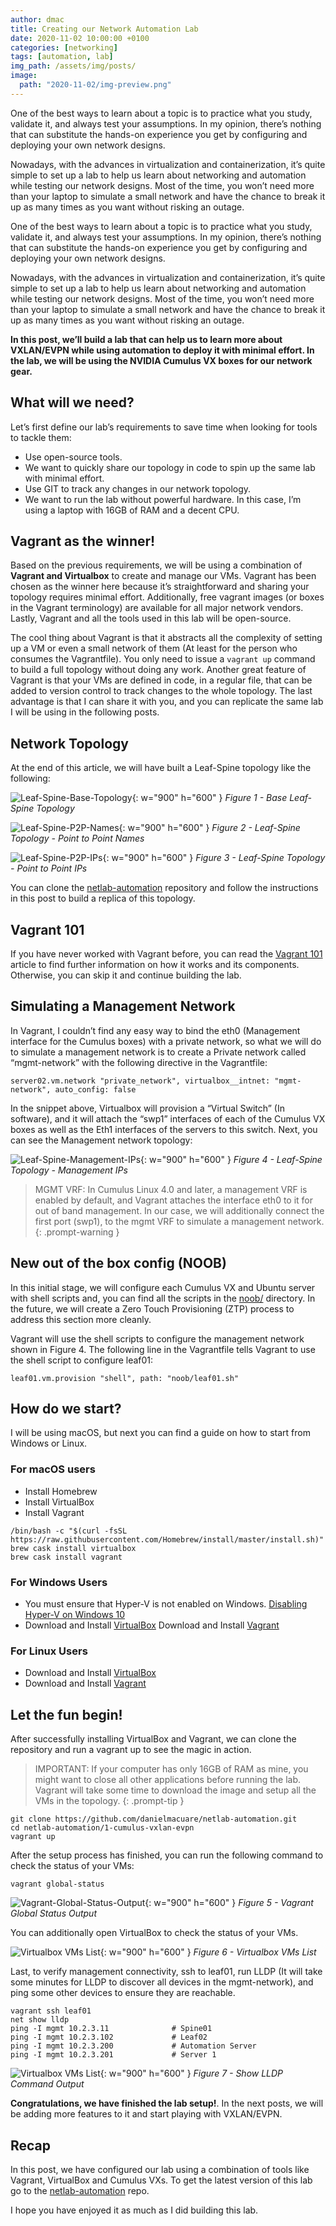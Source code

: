 ```yaml
---
author: dmac
title: Creating our Network Automation Lab
date: 2020-11-02 10:00:00 +0100
categories: [networking]
tags: [automation, lab]
img_path: /assets/img/posts/
image: 
  path: "2020-11-02/img-preview.png"
---
```


One of the best ways to learn about a topic is to practice what you study, validate it, and always test your assumptions. In my opinion, there’s nothing that can substitute the hands-on experience you get by configuring and deploying your own network designs.

Nowadays, with the advances in virtualization and containerization, it’s quite simple to set up a lab to help us learn about networking and automation while testing our network designs. Most of the time, you won’t need more than your laptop to simulate a small network and have the chance to break it up as many times as you want without risking an outage.

One of the best ways to learn about a topic is to practice what you study, validate it, and always test your assumptions. In my opinion, there’s nothing that can substitute the hands-on experience you get by configuring and deploying your own network designs.

Nowadays, with the advances in virtualization and containerization, it’s quite simple to set up a lab to help us learn about networking and automation while testing our network designs. Most of the time, you won’t need more than your laptop to simulate a small network and have the chance to break it up as many times as you want without risking an outage.

**In this post, we’ll build a lab that can help us to learn more about VXLAN/EVPN while using automation to deploy it with minimal effort. In the lab, we will be using the NVIDIA Cumulus VX boxes for our network gear.**

## What will we need?

Let’s first define our lab’s requirements to save time when looking for tools to tackle them:

- Use open-source tools.  
- We want to quickly share our topology in code to spin up the same lab with minimal effort.
- Use GIT to track any changes in our network topology.
- We want to run the lab without powerful hardware. In this case, I’m using a laptop with 16GB of RAM and a decent CPU.

## Vagrant as the winner!

Based on the previous requirements, we will be using a combination of **Vagrant and Virtualbox** to create and manage our VMs. Vagrant has been chosen as the winner here because it’s straightforward and sharing your topology requires minimal effort. Additionally, free vagrant images (or boxes in the Vagrant terminology) are available for all major network vendors. Lastly, Vagrant and all the tools used in this lab will be open-source.

The cool thing about Vagrant is that it abstracts all the complexity of setting up a VM or even a small network of them (At least for the person who consumes the Vagrantfile). You only need to issue a `vagrant up` command to build a full topology without doing any work. Another great feature of Vagrant is that your VMs are defined in code, in a regular file, that can be added to version control to track changes to the whole topology. The last advantage is that I can share it with you, and you can replicate the same lab I will be using in the following posts.

## Network Topology

At the end of this article, we will have built a Leaf-Spine topology like the following:

![Leaf-Spine-Base-Topology](2020-11-02/fig1-leaf-spine-base.webp){: w="900" h="600" }
_Figure 1 - Base Leaf-Spine Topology_

![Leaf-Spine-P2P-Names](2020-11-02/fig2-leaf-spine-p2p-names.webp){: w="900" h="600" }
_Figure 2 - Leaf-Spine Topology - Point to Point Names_

![Leaf-Spine-P2P-IPs](2020-11-02/fig3-leaf-spine-p2p-ips.webp){: w="900" h="600" }
_Figure 3 - Leaf-Spine Topology - Point to Point IPs_

You can clone the [netlab-automation](https://github.com/danielmacuare/netlab-automation) repository and follow the instructions in this post to build a replica of this topology.

## Vagrant 101

If you have never worked with Vagrant before, you can read the [Vagrant 101](https://blog.dmac.tech/posts/vagrant-101/) article to find further information on how it works and its components. Otherwise, you can skip it and continue building the lab.

## Simulating a Management Network

In Vagrant, I couldn’t find any easy way to bind the eth0 (Management interface for the Cumulus boxes) with a private network, so what we will do to simulate a management network is to create a Private network called “mgmt-network” with the following directive in the Vagrantfile:

```shell
server02.vm.network "private_network", virtualbox__intnet: "mgmt-network", auto_config: false 
```

In the snippet above, Virtualbox will provision a “Virtual Switch” (In software), and it will attach the “swp1” interfaces of each of the Cumulus VX boxes as well as the Eth1 interfaces of the servers to this switch. Next, you can see the Management network topology:

![Leaf-Spine-Management-IPs](2020-11-02/fig4-leaf-spine-management-ips.webp){: w="900" h="600" }
_Figure 4 - Leaf-Spine Topology - Management IPs_

> MGMT VRF: In Cumulus Linux 4.0 and later, a management VRF is enabled by default, and Vagrant attaches the interface eth0 to it for out of band management. In our case, we will additionally connect the first port (swp1), to the mgmt VRF to simulate a management network.
{: .prompt-warning }

## New out of the box config (NOOB)

In this initial stage, we will configure each Cumulus VX and Ubuntu server with shell scripts and, you can find all the scripts in the [noob/](https://github.com/danielmacuare/netlab-automation/tree/master/1-cumulus-vxlan-evpn/noob) directory. In the future, we will create a Zero Touch Provisioning (ZTP) process to address this section more cleanly.

Vagrant will use the shell scripts to configure the management network shown in Figure 4. The following line in the Vagrantfile tells Vagrant to use the shell script to configure leaf01:

```shell
leaf01.vm.provision "shell", path: "noob/leaf01.sh" 
```

## How do we start?

I will be using macOS, but next you can find a guide on how to start from Windows or Linux.

### For macOS users

- Install Homebrew
- Install VirtualBox
- Install Vagrant

```shell
/bin/bash -c "$(curl -fsSL https://raw.githubusercontent.com/Homebrew/install/master/install.sh)"
brew cask install virtualbox
brew cask install vagrant 
```

### For Windows Users

- You must ensure that Hyper-V is not enabled on Windows. [Disabling Hyper-V on Windows 10](https://learn.microsoft.com/en-us/troubleshoot/windows-client/application-management/virtualization-apps-not-work-with-hyper-v#resolution)
- Download and Install [VirtualBox](https://www.virtualbox.org/wiki/Downloads)
Download and Install [Vagrant](https://developer.hashicorp.com/vagrant/downloads)

### For Linux Users

- Download and Install [VirtualBox](https://www.virtualbox.org/wiki/Downloads)
- Download and Install [Vagrant](https://developer.hashicorp.com/vagrant/downloads)

## Let the fun begin!

After successfully installing VirtualBox and Vagrant, we can clone the repository and run a vagrant up to see the magic in action.

> IMPORTANT: If your computer has only 16GB of RAM as mine, you might want to close all other applications before running the lab. Vagrant will take some time to download the image and setup all the VMs in the topology.
{: .prompt-tip }

```shell
git clone https://github.com/danielmacuare/netlab-automation.git
cd netlab-automation/1-cumulus-vxlan-evpn
vagrant up 
```

After the setup process has finished, you can run the following command to check the status of your VMs:

```shell
vagrant global-status 
```

![Vagrant-Global-Status-Output](2020-11-02/fig5-vagrant-global-status-output.png){: w="900" h="600" }
_Figure 5 - Vagrant Global Status Output_

You can additionally open VirtualBox to check the status of your VMs.

![Virtualbox VMs List](2020-11-02/fig6-virtualbox-vms-list.webp){: w="900" h="600" }
_Figure 6 - Virtualbox VMs List_

Last, to verify management connectivity, ssh to leaf01, run LLDP (It will take some minutes for LLDP to discover all devices in the mgmt-network), and ping some other devices to ensure they are reachable.

```shell
vagrant ssh leaf01
net show lldp
ping -I mgmt 10.2.3.11              # Spine01
ping -I mgmt 10.2.3.102             # Leaf02
ping -I mgmt 10.2.3.200             # Automation Server
ping -I mgmt 10.2.3.201             # Server 1 
```

![Virtualbox VMs List](2020-11-02/fig7-show-lldp-output.png){: w="900" h="600" }
_Figure 7 - Show LLDP Command Output_

**Congratulations, we have finished the lab setup!**. In the next posts, we will be adding more features to it and start playing with VXLAN/EVPN.

## Recap

In this post, we have configured our lab using a combination of tools like Vagrant, VirtualBox and Cumulus VXs. To get the latest version of this lab go to the [netlab-automation](https://github.com/danielmacuare/netlab-automation) repo.

I hope you have enjoyed it as much as I did building this lab.
